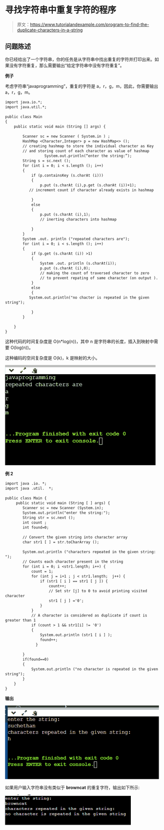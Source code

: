 # 寻找字符串中重复字符的程序

> 原文：<https://www.tutorialandexample.com/program-to-find-the-duplicate-characters-in-a-string>

## 问题陈述

你已经给出了一个字符串，你的任务是从字符串中找出重复的字符并打印出来。如果没有字符重复，那么需要输出“给定字符串中没有字符重复”。

**例子**

考虑字符串“javaprogramming”，重复的字符是 a，r，g，m，因此，你需要输出 a，r，g，m。

```
import java.io.*;
import java.util.*;

public class Main
{
	public static void main (String [] args) {

		Scanner sc = new Scanner ( System.in ) ;
		HashMap <Character,Integer> p = new HashMap<> ();
		// creating hashmap to store the individual character as Key
		// and storing count of each character as value of hashmap
                  System.out.println(“enter the string:”);
		String s = sc.next ();
		for (int i = 0; i < s.length (); i++)
		{
		    if (p.containsKey (s.charAt (i)))
		    {
		        p.put (s.charAt (i),p.get (s.charAt (i))+1);
		   // increment count if character already exists in hashmap

		    }
		    else
		    {
		        p.put (s.charAt (i),1);
		        // inerting characters into hashmap

		    }
		}
		System .out. println ("repeated characters are");
		for (int i = 0; i < s.length (); i++)
		{
		    if (p.get (s.charAt (i)) >1)
		    {
		        System .out. println (s.charAt(i));
		        p.put (s.charAt (i),0);
		        // making the count of traversed character to zero 
		        // to prevent repating of same character (on output ).
		    }
		    else
		    { 
           System.out.println("no chacter is repeated in the given string");

		    }
		}

	}
} 
```

这种代码的时间复杂度是 O(n*log(n))，其中 n 是字符串的长度，插入到映射中需要 O(log(n))。

这种编码的空间复杂度是 O(k)，k 是映射的大小。

![Program To Find The Duplicate Characters In A String](img/dc8be7ffba0b923a924b3429588c7eeb.png)

**例 2**

```
import java .io. *;
import java .util.  *;

public class Main {  
     public static void main (String [ ] args) {
        Scanner sc = new Scanner (System.in);
        System.out.println("enter the string:");
        String str = sc.next ();  
        int count ;  
        int found=0;

        // Convert the given string into character array  
        char str1 [ ] = str.toCharArray ();  

        System.out.println ("characters repeated in the given string: ");  
        // Counts each character present in the string  
        for (int i = 0; i <str1.length; i++) {  
            count = 1;  
            for (int j = i+1 ; j < str1.length;  j++) {  
                if (str1 [ i ] == str1 [ j ]) {  
                    count++;  
                    // Set str [j] to 0 to avoid printing visited character  
                    str1 [ j ] ='0';  
                }  
            }  
            // A character is considered as duplicate if count is greater than 1  
            if (count > 1 && str1[i] != '0')  
            {
                System.out.println (str1 [ i ] ); 
                found++;
              }

        }  
        if(found==0)
        {
            System.out.println ("no character is repeated in the given string");
        }
    }  
} 
```

**输出**

![Program To Find The Duplicate Characters In A String](img/e4487ab7b6604fa1094a18bee70d0ef6.png)

如果用户输入字符串没有类似于 **browncat** 的重复字符，输出如下所示:

![Program To Find The Duplicate Characters In A String](img/0619f5b26cc04eda69b9152c11b8e79a.png)